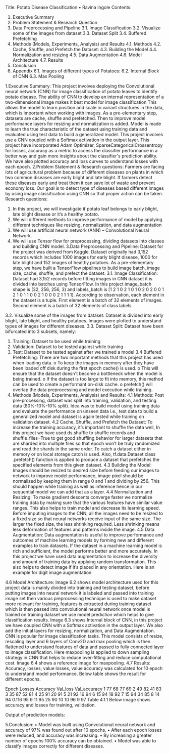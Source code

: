 Title: Potato Disease Classification
•	Ravina Ingole
Contents:
1.	Executive Summary                                                                                                            
2.	Problem Statement & Research Question
3.	Data Preprocessing and Pipeline
3.1.	Image Classification
3.2.	Visualize some of the images from dataset
3.3.	Dataset Split
3.4.	Buffered Prefetching
4.	Methods (Models, Experiments, Analysis) and Results
4.1.	Methods
4.2.	Cache, Shuffle, and Prefetch the Dataset:
4.3.	Building the Model
4.4.	Normalization and resizing 
4.5.	Data Augmentation
4.6.	Model Architecture
4.7.	Results
5.	Conclusion
6.	Appendix
6.1.	Images of different types of Potatoes:
6.2.	Internal Block of CNN
6.3.	Max Pooling

1.Executive Summary:
This project involves deploying the Convolutional neural network (CNN) for image classification of potato leaves to identify potato disease. The ability of CNN to develop an internal representation of a two-dimensional image makes it best model for image classification This allows the model to learn position and scale in variant structures in the data, which is important when working with images. As a pre-elementary step, datasets are cache, shuffle and prefetched. Then to improve model performance layers for resizing and normalization is added. Model is made to learn the true characteristic of the dataset using training data and evaluated using test data to build a generalized model. This project involves use a CNN coupled with a Softmax activation in the output layer. This project have incorporated Adam Optimizer, SparseCategoricalCrossentropy for losses, accuracy as a metric to access the classifier performance in a better way and gain more insights about the classifier's prediction ability. We have also plotted accuracy and loss curves to understand losses with each epoch.
2.Problem Statement & Research questions:
Farmers are facing lots of agricultural problem because of different diseases on plants in which two common diseases are early blight and late blight. If farmers detect these diseases early and treat them it can save lot of waste and prevent economy loss. Our goal is to detect type of diseases based different images by using image classification using CNN so that proper action can be taken.
Research questions:
1.	In this project, we will investigate if potato leaf belongs to early blight, late blight disease or it’s a healthy potato. 
2.	We will different methods to improve performance of model by applying different techniques like resizing, normalization, and data augmentation 
3.	We will use artificial neural network (ANN) – Convolutional Neural Network.
4.	We will use Tensor flow for preprocessing, dividing datasets into classes and building CNN model.
3.Data Preprocessing and Pipeline:
Dataset for the project was derived from Kaggle. Dataset originally had 3,152 records which includes 1000 images for early blight disease, 1000 for late blight and 152 images of healthy potatoes. As a pre-elementary step, we have built a TensorFlow pipelines to build image batch, image size, cache, shuffle, and prefect the dataset.
3.1. Image Classification:
Dataset had 3,152 records before fitting images in CNN dataset it is divided into batches using TensorFlow. In this project image_batch shape is (32, 256, 256, 3) and labels_batch is [1 2 1 0 2 1 0 1 0 2 0 2 0 0 1 2 1 0 1 1 0 0 2 1 0 0 0 2 1 1 1 1]. According to observation, each element in the dataset is a tuple. First element is a batch of 32 elements of images. Second element is a batch of 32 elements of class labels.

 
3.2. Visualize some of the images from dataset:
Dataset is divided into early blight, late blight, and healthy potatoes. Images were plotted to understand types of images for different diseases.
3.3. Dataset Split:
Dataset have been bifurcated into 3 subsets, namely:
1.	Training: Dataset to be used while training
2.	Validation: Dataset to be tested against while training
3.	Test: Dataset to be tested against after we trained a model
3.4	Buffered Prefetching:
There are two important methods that this project has used when loading data.
o	To keep the images in memory after they have been loaded off disk during the first epoch cache() is used.
o	This will ensure that the dataset doesn't become a bottleneck when the model is being trained.
o	If the dataset is too large to fit into memory, this method can be used to create a performant on-disk cache.
o	prefetch() will overlap the data preprocessing and model execution while training.
4. Methods (Models, Experiments, Analysis) and Results:
4.1 Methods:
Post pre-processing, dataset was split into training, validation, and testing data (80%-10%-10% split). Idea was to build model using training data and evaluate the performance on unseen data i.e., test data to build a generalized model and dataset is again tested while training on validation dataset.
4.2 Cache, Shuffle, and Prefetch the Dataset:
To increase the training accuracy, it’s important to shuffle the data well, In this project we have used ds.shuffle to shuffle records and shuffle_files=True to get good shuffling behavior for larger datasets that are sharded into multiple files so that epoch won’t be truly randomized and read the shards in the same order. To catch a dataset either in memory or on local storage catch is used. Also, tf.data.Dataset class .prefetch() function is applied to produce a dataset that prefetches the specified elements from this given dataset.
4.3 Building the Model:
Images should be resized to desired size before feeding our images to network to improve model performance, image pixel should be normalized by keeping them in range 0 and 1 and dividing by 256. This should happen while training as well as inference hence in our sequential model we can add that as a layer.
4.4 Normalization and Resizing:
To make gradient descents converge faster we normalize training data by making sure that the various features have similar value ranges. This also helps to train model and decrease its learning speed.
Before imputing images to the CNN, all the images need to be resized to a fixed size so that neural networks receive input of the same size. The larger the fixed size, the less shrinking required. Less shrinking means less deformation of features and patterns inside the image.
4.5 Data Augmentation:
Data augmentation is useful to improve performance and outcomes of machine learning models by forming new and different examples to train datasets. If the dataset in a machine learning model is rich and sufficient, the model performs better and more accurately. 
In this project we have used data augmentation to increase the diversity and amount of training data by applying random transformation. This also helps to detect image if it’s placed in any orientation. Here is an example for digit image augmentation.
 
4.6 Model Architecture:
Image 6.2 shows model architecture used for this project data is mainly divided into training and testing dataset, before putting images into neural network it is labeled and passed into training image set then various preprocessing technique is used to make dataset more relevant for training, features is extracted during training dataset which is then passed into convolutional neural network once model is trained on training dataset we use model prediction which helps to give classification results.
Image 6.3 shows Internal block of CNN, in this project we have coupled CNN with a Softmax activation in the output layer. We also add the initial layers for resizing, normalization, and Data Augmentation. CNN is popular for image classification tasks. This model consists of resize, rescaling layer and 6 layers of Conv2D and max pooling which is then flattened to understand features of data and passed to fully connected layer to image classification. Here maxpooling is applied to down sampling strategy in CNN that helps to reduce over-fitting and reduce computational cost. Image 6.4 shows a reference image for maxpooling. 
4.7 Results:
Accuracy, losses, value losses, value accuracy was calculated for 10 epoch to understand model performance. Below table shows the result for different epochs.

Epoch	Losses 	Accuracy	Val_loss	Val_accuracy
1	77	68	77	69
2	49	82	41	83
3	35	87	52	81
4	25	91	20	91
5	21	92	16	94
6	15	94	18	92
7	15	94	34	85
8	14	94	0.116	95
9	11	95	25	90
10	10	96	9	97
Table 4.1.1
Below image shows accuracy and losses for training, validation.
 
Output of prediction models:
 

5.Conclusion:
•	Model was built using Convolutional neural network and accuracy of 97% was found out after 10 epochs.
•	After each epoch losses were reduced, and accuracy was increasing. 
•	By increasing a greater number of epochs 100% accuracy can be obtained.
•	Model was able to classify images correctly for different diseases.


 


 





